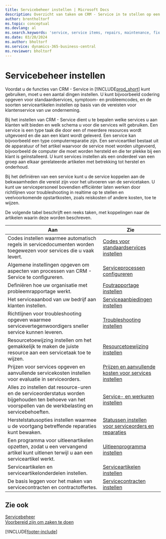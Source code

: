 ```yaml
---
title: Servicebeheer instellen | Microsoft Docs
description: Overzicht van taken om CRM - Service in te stellen op een manier die past bij de manier waarop uw organisaties hun services beheren.
author: brentholtorf
ms.topic: conceptual
ms.devlang: al
ms.search.keywords: 'service, service items, repairs, maintenance, fix'
ms.date: 03/20/2024
ms.author: bholtorf
ms.service: dynamics-365-business-central
ms.reviewer: bholtorf
---
```


# Servicebeheer instellen
Voordat u de functies van CRM - Service in [!INCLUDE[prod_short](includes/prod_short.md)] kunt gebruiken, moet u een aantal dingen instellen. U kunt bijvoorbeeld codering opgeven voor standaardservices, symptoom- en probleemcodes, en de soorten serviceartikelen instellen op basis van de vereisten voor klantenservice van uw onderneming.  

Bij het instellen van CRM - Service dient u te bepalen welke services u aan klanten wilt bieden en welk schema u voor die services wilt gebruiken. Een service is een type taak die door een of meerdere resources wordt uitgevoerd en die aan een klant wordt geleverd. Een service kan bijvoorbeeld een type computerreparatie zijn. Een serviceartikel bestaat uit de apparatuur of het artikel waarvoor de service moet worden uitgevoerd, bijvoorbeeld de computer die moet worden hersteld en die ter plekke bij een klant is geïnstalleerd. U kunt services instellen als een onderdeel van een groep aan elkaar gerelateerde artikelen met betrekking tot herstel en onderhoud.  
  
Bij het definiëren van een service kunt u de service koppelen aan de bekwaamheden die vereist zijn voor het uitvoeren van de servicetaken. U kunt uw servicepersoneel bovendien efficiënter laten werken door richtlijnen voor troubleshooting in realtime op te stellen en veelvoorkomende opstartkosten, zoals reiskosten of andere kosten, toe te wijzen.  

De volgende tabel beschrijft een reeks taken, met koppelingen naar de artikelen waarin deze worden beschreven.  
  
| Aan | Zie |
| --- | --- |
| Codes instellen waarmee automatisch regels in servicedocumenten worden toegewezen voor services die u vaak levert. |[Codes voor standaardservices instellen](service-how-setup-service-coding.md)|
| Algemene instellingen opgeven om aspecten van processen van CRM - Service te configureren.|[Serviceprocessen configureren](service-setup-service-processes.md)|
| Definiëren hoe uw organisatie met probleemrapportage werkt. |[Foutrapportage instellen](service-how-setup-fault-reporting.md) |
| Het serviceaanbod van uw bedrijf aan klanten instellen.|[Serviceaanbiedingen instellen](service-how-setup-service-offerings.md)|
| Richtlijnen voor troubleshooting opgeven waarmee servicevertegenwoordigers sneller service kunnen leveren. |[Troubleshooting instellen](service-how-setup-troubleshooting.md) |
| Resourcetoewijzing instellen om het gemakkelijk te maken de juiste resource aan een servicetaak toe te wijzen. |[Resourcetoewijzing instellen](service-how-setup-resource-allocation.md) |
| Prijzen voor services opgeven en aanvullende servicekosten instellen voor evaluatie in serviceorders. |[Prijzen en aanvullende kosten voor services instellen](service-how-setup-service-costs-pricing.md)|
| Alles zo instellen dat resource-uren en de serviceorderstatus worden bijgehouden ten behoeve van het voorspellen van de werkbelasting en servicebehoeften.|[Service- en werkuren instellen](service-how-setup-work-service-hours.md)|
| Herstelstatusopties instellen waarmee u de voortgang betreffende reparaties kunt bewaken. | [Statussen instellen voor serviceorders en reparaties](service-order-repair-status.md)|
| Een programma voor uitleenartikelen opzetten, zodat u een vervangend artikel kunt uitlenen terwijl u aan een serviceartikel werkt. |[Uitleenprogramma instellen](service-how-setup-loaner-program.md) |
| Serviceartikelen en serviceartikelonderdelen instellen. |[Serviceartikelen instellen](service-how-setup-service-items.md) |
| De basis leggen voor het maken van servicecontracten en contractoffertes. |[Servicecontracten instellen](service-how-setup-service-contracts.md) |

## Zie ook
[Servicebeheer](service-service.md)  
[Voorbereid zijn om zaken te doen](ui-get-ready-business.md)  


[!INCLUDE[footer-include](includes/footer-banner.md)]